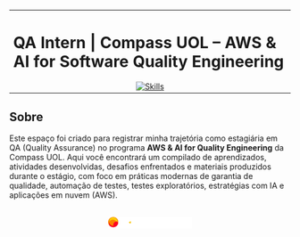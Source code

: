 <table>
  <tr>
    <td>
      <h1>QA Intern | Compass UOL – AWS & AI for Software Quality Engineering</h1>
      <div align="center">
        <a href="https://skillicons.dev">
          <img src="https://skillicons.dev/icons?i=postman,aws,vscode,python,git" alt="Skills">
        </a>
      </div>
    </td>
  </tr>
</table>


## Sobre

Este espaço foi criado para registrar minha trajetória como estagiária em QA (Quality Assurance) no programa **AWS & AI for Quality Engineering** da Compass UOL. Aqui você encontrará um compilado de aprendizados, atividades desenvolvidas, desafios enfrentados e materiais produzidos durante o estágio, com foco em práticas modernas de garantia de qualidade, automação de testes, testes exploratórios, estratégias com IA e aplicações em nuvem (AWS).


<p align="center">
  <br>
<img src="/Img/compasslogo.png" alt="Logo Compass Uol" width="150">
</p>

